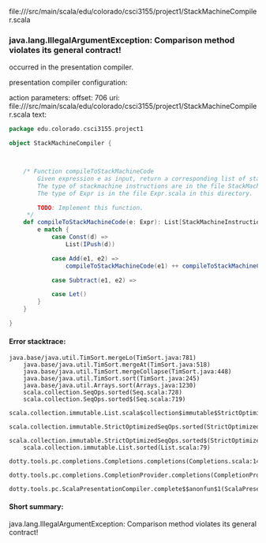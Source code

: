file://<WORKSPACE>/src/main/scala/edu/colorado/csci3155/project1/StackMachineCompiler.scala
### java.lang.IllegalArgumentException: Comparison method violates its general contract!

occurred in the presentation compiler.

presentation compiler configuration:


action parameters:
offset: 706
uri: file://<WORKSPACE>/src/main/scala/edu/colorado/csci3155/project1/StackMachineCompiler.scala
text:
```scala
package edu.colorado.csci3155.project1

object StackMachineCompiler {



    /* Function compileToStackMachineCode
        Given expression e as input, return a corresponding list of stack machine instructions.
        The type of stackmachine instructions are in the file StackMachineEmulator.scala in this same directory
        The type of Expr is in the file Expr.scala in this directory.

        TODO: Implement this function.
     */
    def compileToStackMachineCode(e: Expr): List[StackMachineInstruction] = {
        e match {
            case Const(d) =>
                List(IPush(d))

            case Add(e1, e2) =>
                compileToStackMachineCode(e1) ++ compileToStackMachineCode(e@@)

            case Subtract(e1, e2) =>

            case Let()
        }
    }

}

```



#### Error stacktrace:

```
java.base/java.util.TimSort.mergeLo(TimSort.java:781)
	java.base/java.util.TimSort.mergeAt(TimSort.java:518)
	java.base/java.util.TimSort.mergeCollapse(TimSort.java:448)
	java.base/java.util.TimSort.sort(TimSort.java:245)
	java.base/java.util.Arrays.sort(Arrays.java:1230)
	scala.collection.SeqOps.sorted(Seq.scala:728)
	scala.collection.SeqOps.sorted$(Seq.scala:719)
	scala.collection.immutable.List.scala$collection$immutable$StrictOptimizedSeqOps$$super$sorted(List.scala:79)
	scala.collection.immutable.StrictOptimizedSeqOps.sorted(StrictOptimizedSeqOps.scala:82)
	scala.collection.immutable.StrictOptimizedSeqOps.sorted$(StrictOptimizedSeqOps.scala:82)
	scala.collection.immutable.List.sorted(List.scala:79)
	dotty.tools.pc.completions.Completions.completions(Completions.scala:145)
	dotty.tools.pc.completions.CompletionProvider.completions(CompletionProvider.scala:139)
	dotty.tools.pc.ScalaPresentationCompiler.complete$$anonfun$1(ScalaPresentationCompiler.scala:150)
```
#### Short summary: 

java.lang.IllegalArgumentException: Comparison method violates its general contract!